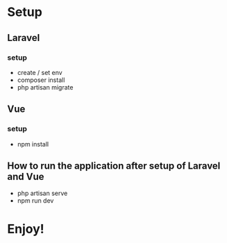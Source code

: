 # Setup

## Laravel
### setup 
- create / set env
- composer install
- php artisan migrate

## Vue
### setup
- npm install


## How to run the application after setup of Laravel and Vue
- php artisan serve
- npm run dev

# Enjoy!

